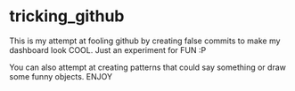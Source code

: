 # tricking_github
This is my attempt at fooling github by creating false commits to make my dashboard look COOL.
Just an experiment for FUN :P

You can also attempt at creating patterns that could say something or draw some funny objects.
ENJOY
